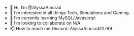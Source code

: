 - 👋 Hi, I’m @AlyssaAincrad
- 👀 I’m interested in all things Tech, Simulations and Gaming.
- 🌱 I’m currently learning MySQL/Javascript
- 💞️ I’m looking to collaborate on N/A
- 📫 How to reach me Discord: AlyssaAincrad#2799

<!---
AlyssaAincrad/AlyssaAincrad is a ✨ special ✨ repository because its `README.md` (this file) appears on your GitHub profile.
You can click the Preview link to take a look at your changes.
--->
